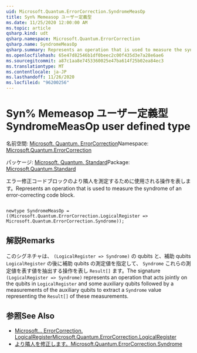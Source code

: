 ```yaml
---
uid: Microsoft.Quantum.ErrorCorrection.SyndromeMeasOp
title: Syn% Memeasop ユーザー定義型
ms.date: 11/25/2020 12:00:00 AM
ms.topic: article
qsharp.kind: udt
qsharp.namespace: Microsoft.Quantum.ErrorCorrection
qsharp.name: SyndromeMeasOp
qsharp.summary: Represents an operation that is used to measure the syndrome of an error-correcting code block.
ms.openlocfilehash: 65e47d82546b1df0beec2c00f435d3e7a28e6ae6
ms.sourcegitcommit: a87c1aa8e7453360025e47ba614f25b02ea84ec3
ms.translationtype: MT
ms.contentlocale: ja-JP
ms.lasthandoff: 11/26/2020
ms.locfileid: "96200256"
---
```

# <a name="syndromemeasop-user-defined-type"></a><span data-ttu-id="eff40-102">Syn% Memeasop ユーザー定義型</span><span class="sxs-lookup"><span data-stu-id="eff40-102">SyndromeMeasOp user defined type</span></span>

<span data-ttu-id="eff40-103">名前空間: [Microsoft. Quantum. ErrorCorrection](xref:Microsoft.Quantum.ErrorCorrection)</span><span class="sxs-lookup"><span data-stu-id="eff40-103">Namespace: [Microsoft.Quantum.ErrorCorrection](xref:Microsoft.Quantum.ErrorCorrection)</span></span>

<span data-ttu-id="eff40-104">パッケージ: [Microsoft. Quantum. Standard](https://nuget.org/packages/Microsoft.Quantum.Standard)</span><span class="sxs-lookup"><span data-stu-id="eff40-104">Package: [Microsoft.Quantum.Standard](https://nuget.org/packages/Microsoft.Quantum.Standard)</span></span>


<span data-ttu-id="eff40-105">エラー修正コードブロックのより隣人を測定するために使用される操作を表します。</span><span class="sxs-lookup"><span data-stu-id="eff40-105">Represents an operation that is used to measure the syndrome of an error-correcting code block.</span></span>

```qsharp

newtype SyndromeMeasOp = ((Microsoft.Quantum.ErrorCorrection.LogicalRegister => Microsoft.Quantum.ErrorCorrection.Syndrome));
```



## <a name="remarks"></a><span data-ttu-id="eff40-106">解説</span><span class="sxs-lookup"><span data-stu-id="eff40-106">Remarks</span></span>

<span data-ttu-id="eff40-107">このシグネチャは、 `(LogicalRegister => Syndrome)` の qubits と、補助 qubits `LogicalRegister` の後に補助 qubits の測定値を指定して、 `Syndrome` これらの測定値を表す値を抽出する操作を表し `Result[]` ます。</span><span class="sxs-lookup"><span data-stu-id="eff40-107">The signature `(LogicalRegister => Syndrome)` represents an operation that acts jointly on the qubits in `LogicalRegister` and some auxiliary qubits followed by a measurements of the auxiliary qubits to extract a `Syndrome` value representing the `Result[]` of these measurements.</span></span>

## <a name="see-also"></a><span data-ttu-id="eff40-108">参照</span><span class="sxs-lookup"><span data-stu-id="eff40-108">See Also</span></span>

- [<span data-ttu-id="eff40-109">Microsoft... ErrorCorrection. LogicalRegister</span><span class="sxs-lookup"><span data-stu-id="eff40-109">Microsoft.Quantum.ErrorCorrection.LogicalRegister</span></span>](xref:Microsoft.Quantum.ErrorCorrection.LogicalRegister)
- [<span data-ttu-id="eff40-110">より隣人を修正します。</span><span class="sxs-lookup"><span data-stu-id="eff40-110">Microsoft.Quantum.ErrorCorrection.Syndrome</span></span>](xref:Microsoft.Quantum.ErrorCorrection.Syndrome)